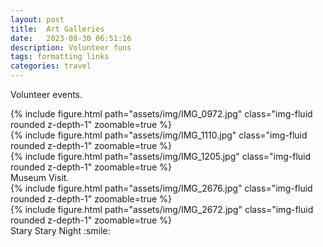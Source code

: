 ```yaml
---
layout: post
title:  Art Galleries
date:   2023-08-30 06:51:16
description: Volunteer funs
tags: formatting links
categories: travel
---
```

Volunteer events.

<div class="row mt-3">
    <div class="col-sm mt-3 mt-md-0">
        {% include figure.html path="assets/img/IMG_0972.jpg" class="img-fluid rounded z-depth-1" zoomable=true %}
    </div>
    <div class="col-sm mt-3 mt-md-0">
        {% include figure.html path="assets/img/IMG_1110.jpg" class="img-fluid rounded z-depth-1" zoomable=true %}
    </div>
    <div class="col-sm mt-3 mt-md-0">
        {% include figure.html path="assets/img/IMG_1205.jpg" class="img-fluid rounded z-depth-1" zoomable=true %}
    </div>
</div>
<div class="caption">
    Museum Visit.
</div>

<div class="row mt-3">
    <div class="col-sm mt-3 mt-md-0">
        {% include figure.html path="assets/img/IMG_2676.jpg" class="img-fluid rounded z-depth-1" zoomable=true %}
    </div>
    <div class="col-sm mt-3 mt-md-0">
        {% include figure.html path="assets/img/IMG_2672.jpg" class="img-fluid rounded z-depth-1" zoomable=true %}
    </div>
</div>
<div class="caption">
    Stary Stary Night :smile:
</div>
